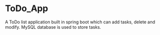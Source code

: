 # ToDo_App
A ToDo list application built in spring boot which can add tasks, delete and modify. MySQL database is used to store tasks.
